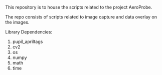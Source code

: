 This repository is to house the scripts related to the project AeroProbe.

The repo consists of scripts related to image capture and data overlay on the images.

Library Dependencies:
1. pupil_apriltags
2. cv2
3. os
4. numpy
5. math
6. time
